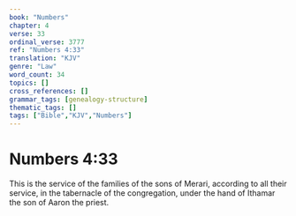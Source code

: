 ```yaml
---
book: "Numbers"
chapter: 4
verse: 33
ordinal_verse: 3777
ref: "Numbers 4:33"
translation: "KJV"
genre: "Law"
word_count: 34
topics: []
cross_references: []
grammar_tags: [genealogy-structure]
thematic_tags: []
tags: ["Bible","KJV","Numbers"]
---
```


# Numbers 4:33

This is the service of the families of the sons of Merari, according to all their service, in the tabernacle of the congregation, under the hand of Ithamar the son of Aaron the priest.
